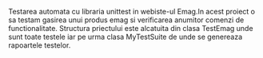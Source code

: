  Testarea automata cu libraria unittest in webiste-ul Emag.In acest proiect o sa testam gasirea unui produs emag si verificarea anumitor comenzi de functionalitate. Structura priectului este alcatuita din clasa TestEmag unde sunt toate testele iar pe urma clasa MyTestSuite de unde se genereaza rapoartele testelor.
